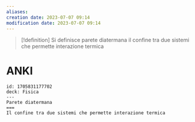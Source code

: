 ```yaml
---
aliases: 
creation date: 2023-07-07 09:14
modification date: 2023-07-07 09:14
---
```


>[!definition]
>Si definisce parete diatermana il confine tra due sistemi che permette interazione termica

# ANKI

```anki
id: 1705831177702
deck: Fisica
---
Parete diatermana
===
Il confine tra due sistemi che permette interazione termica
```
